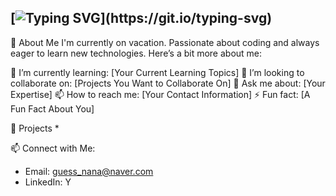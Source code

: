 ## [![Typing SVG](https://readme-typing-svg.demolab.com/?lines=안녕하세요+저는+Ding+Gyun+입니다.)](https://git.io/typing-svg)

🚀 About Me
I'm currently on vacation. Passionate about coding and always eager to learn new technologies. Here’s a bit more about me:

🌱 I’m currently learning: [Your Current Learning Topics]
👯 I’m looking to collaborate on: [Projects You Want to Collaborate On]
💬 Ask me about: [Your Expertise]
📫 How to reach me: [Your Contact Information]
⚡ Fun fact: [A Fun Fact About You]

💼 Projects
* 

📫 Connect with Me:
* Email: guess_nana@naver.com
* LinkedIn: Y

